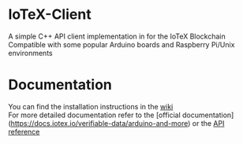 # IoTeX-Client

A simple C++ API client implementation in for the IoTeX Blockchain  
Compatible with some popular Arduino boards and Raspberry Pi/Unix environments

# Documentation

You can find the installation instructions in the [wiki](https://github.com/iotexproject/arduino-sdk/wiki/Home)  
For more detailed documentation refer to the [official documentation] (https://docs.iotex.io/verifiable-data/arduino-and-more)
or the [API reference](https://iotexproject.github.io/arduino-sdk)
